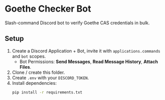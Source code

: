 # Goethe Checker Bot

Slash-command Discord bot to verify Goethe CAS credentials in bulk.

## Setup

1. Create a Discord Application + Bot, invite it with `applications.commands` and `bot` scopes.
   - Bot Permissions: **Send Messages**, **Read Message History**, **Attach Files**.
2. Clone / create this folder.
3. Create `.env` with your `DISCORD_TOKEN`.
4. Install dependencies:
   ```bash
   pip install -r requirements.txt
